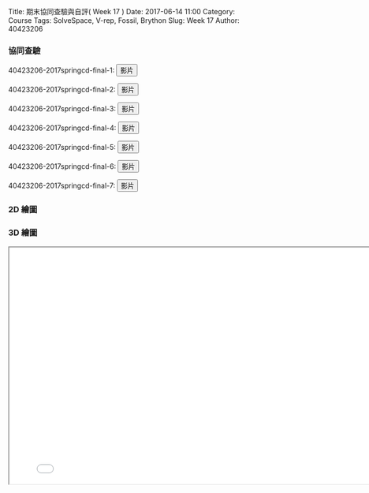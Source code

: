 Title: 期末協同查驗與自評( Week 17 )
Date: 2017-06-14 11:00
Category: Course
Tags: SolveSpace, V-rep, Fossil, Brython
Slug: Week 17
Author: 40423206

<h3>協同查驗</h3>
<!-- PELICAN_END_SUMMARY -->

<p>40423206-2017springcd-final-1: <button onClick="lity('https://vimeo.com/222994395')"><span class="glyphicon glyphicon-facetime-video"></span> 影片</button></p>

<p>40423206-2017springcd-final-2: <button onClick="lity('https://vimeo.com/222994411')"><span class="glyphicon glyphicon-facetime-video"></span> 影片</button></p>

<p>40423206-2017springcd-final-3: <button onClick="lity('https://vimeo.com/222994434')"><span class="glyphicon glyphicon-facetime-video"></span> 影片</button></p>

<p>40423206-2017springcd-final-4: <button onClick="lity('https://vimeo.com/222994448')"><span class="glyphicon glyphicon-facetime-video"></span> 影片</button></p>

<p>40423206-2017springcd-final-5: <button onClick="lity('https://vimeo.com/222996440')"><span class="glyphicon glyphicon-facetime-video"></span> 影片</button></p>

<p>40423206-2017springcd-final-6: <button onClick="lity('https://vimeo.com/222997697')"><span class="glyphicon glyphicon-facetime-video"></span> 影片</button></p>

<p>40423206-2017springcd-final-7: <button onClick="lity('https://vimeo.com/222997718')"><span class="glyphicon glyphicon-facetime-video"></span> 影片</button></p>


<h3>2D 繪圖</h3>
<!-- 導入 Brython 標準程式庫 -->
 <script src="../data/Brython-3.3.1/brython.js"></script>
<script src="../data/Brython-3.3.1/brython_stdlib.js"></script>
 
<!-- 啟動 Brython -->
<script>
window.onload=function(){
// 設定 data/py 為共用程式路徑
brython({debug:1, pythonpath:['./../data/py']});
}
</script>

<!-- 以下實際利用  Brython 繪圖-->
<canvas id="onegear2" width="800" height="600"></canvas>
<div id="onegear_div" width="800" height="20"></div>

<script type="text/python3">
from browser import document as doc
import math
# deg 為角度轉為徑度的轉換因子
deg = math.pi/180.
# 定義 Spur 類別
class Spur(object):
    def __init__(self, ctx):
        self.ctx = ctx
 
# 設定畫線參數 
    def create_line(self, x1, y1, x2, y2, width=3, fill="red"):
        self.ctx.beginPath()
        self.ctx.lineWidth = width
        self.ctx.moveTo(x1, y1)
        self.ctx.lineTo(x2, y2)
        self.ctx.strokeStyle = fill
        self.ctx.stroke()
    def create_line2(self, x1, y1, x2, y2, width=3, fill="green"):
        self.ctx.beginPath()
        self.ctx.lineWidth = width
        self.ctx.moveTo(x1, y1)
        self.ctx.lineTo(x2, y2)
        self.ctx.strokeStyle = fill
        self.ctx.stroke()
    def create_line3(self, x1, y1, x2, y2, width=3, fill="black"):
        self.ctx.beginPath()
        self.ctx.lineWidth = width
        self.ctx.moveTo(x1, y1)
        self.ctx.lineTo(x2, y2)
        self.ctx.strokeStyle = fill
        self.ctx.stroke()
        

    def Gear(self, midx, midy, rp, n=20, pa=20, color="black"):
        
        rp = 250
        imax = 15
        m=2*rp/n
        a=m
        d=1.25*m
        ra=rp+a

        # self.create_line(起點X, 起點Y, 終點X, 終點Y)
        # 畫出黑色外框
        self.create_line3(0, 0, 0, 600)
        self.create_line3(0, 600, 800, 600)
        self.create_line3(800, 600, 800, 0)
        self.create_line3(800, 0, 0, 0)
        # 右腳
        self.create_line2(399.8247638983, 75.00, 470.00, 472.9835406910)
        self.create_line2(407.4385712659, 463.7062762908, 525.6155016274, 442.8684949707)
        self.create_line2(407.4385712659, 463.7062762908, 470.00, 472.9835406910)
        self.create_line2(470.00, 472.9835406910, 525.6155016274, 442.8684949707)
        
        # 左腳
        self.create_line2(441.5634146568, 80.4949976183, 270.7736217721, 446.7548904120)
        self.create_line2(224.8475197847, 403.2716389668, 333.6044542291, 453.9858303757)
        self.create_line2(407.4385712659, 463.7062762908, 525.6155016274, 442.8684949707)
        self.create_line2(224.8475197847, 403.2716389668, 270.7736217721, 446.7548904120)
        self.create_line2(270.7736217721, 446.7548904120, 333.6044542291, 453.9858303757)
        
        # 傾斜地板
        self.create_line3(175, 525, 625, 525)
        self.create_line3(175, 525, 618.1634888555, 446.8583200499)

        if rd>rb:
            dr = (ra-rd)/imax
        else:
            dr=(ra-rb)/imax
        sigma=math.pi/(2*n)+math.tan(pa*deg)-pa*deg
        for j in range(-9, 10, +1):
            ang=-2.*j*math.pi/n+sigma
            ang2=2.*j*math.pi/n+sigma
            lxd=midx+rd*math.sin(ang2-2.*math.pi/n)
            lyd=midy-rd*math.cos(ang2-2.*math.pi/n)
            for i in range(imax+1):
                if rd>rb:
                    r=rd+i*dr
                else:
                    r=rb+i*dr
                theta=math.sqrt((r*r)/(rb*rb)-1.)
                alpha=theta-math.atan(theta)
                xpt=r*math.sin(alpha-ang)
                ypt=r*math.cos(alpha-ang)
                xd=rd*math.sin(-ang)
                yd=rd*math.cos(-ang)
                if(i==0):
                    last_x = midx+xd
                    last_y = midy-yd
            self.create_line((lxd),(lyd),(midx+xd),(midy-yd),fill=color)
            for i in range(imax+1):
                if rd>rb:
                    r=rd+i*dr
                else:
                    r=rb+i*dr
                theta=math.sqrt((r*r)/(rb*rb)-1.)
                alpha=theta-math.atan(theta)
                xpt=r*math.sin(ang2-alpha)
                ypt=r*math.cos(ang2-alpha)
                xd=rd*math.sin(ang2)
                yd=rd*math.cos(ang2)
                if(i==0):
                    last_x = midx+xd
                    last_y = midy-yd
                self.create_line((midx+xpt),(midy-ypt),(last_x),(last_y),fill=color)   
                if(i==imax):
                    rfx=midx+xpt
                    rfy=midy-ypt
                last_x = midx+xpt
                last_y = midy-ypt
            self.create_line(lfx,lfy,rfx,rfy,fill=color)
canvas = doc['onegear2']
ctx = canvas.getContext("2d")
x = (canvas.width)/2
y = (canvas.height)/2
r = 0.8*(canvas.height/2)
# 齒數
n = 36
# 壓力角
pa = 20
Spur(ctx).Gear(x, y, r, n, pa, "blue")
</script>



<h3>3D 繪圖</h3>
<iframe src="../data/w17/twolink.html" width="800" height="480"></iframe>